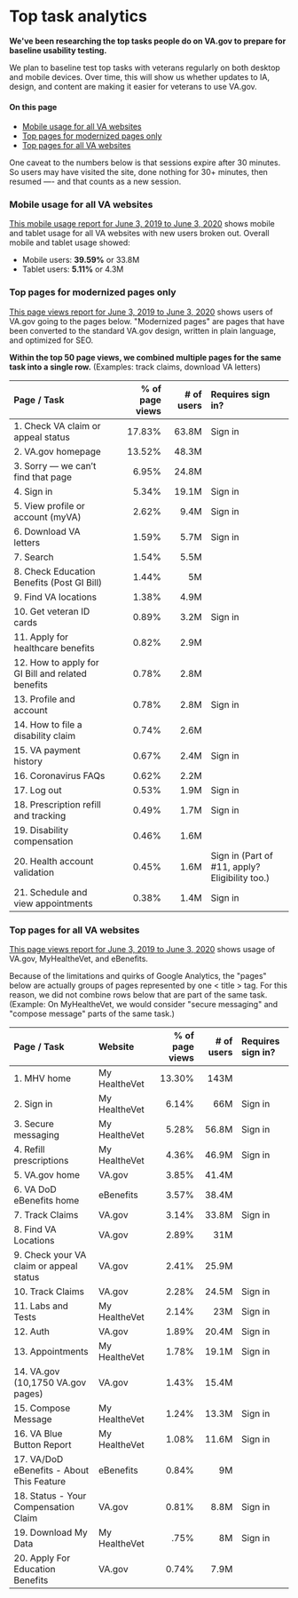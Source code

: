 # Top task analytics 

**We've been researching the top tasks people do on VA.gov to prepare for baseline usability testing.** 

We plan to baseline test top tasks with veterans regularly on both desktop and mobile devices. Over time, this will show us whether updates to IA, design, and content are making it easier for veterans to use VA.gov. 

#### On this page
* [Mobile usage for all VA websites](#mobile-usage-for-all-VA-websites) 
* [Top pages for modernized pages only](#top-pages-for-modernized-pages-only)
* [Top pages for all VA websites](#top-pages-for-all-VA-websites)

One caveat to the numbers below is that sessions expire after 30 minutes. So users may have visited the site, done nothing for 30+ minutes, then resumed —- and that counts as a new session.


### Mobile usage for all VA websites
[This mobile usage report for June 3, 2019 to June 3, 2020](https://analytics.google.com/analytics/web/#/report/visitors-overview/a50123418w177519031p176188361/_u.date00=20190603&_u.date01=20200603&_.useg=builtin1,builtin28,builtin26/) shows mobile and tablet usage for all VA websites with new users broken out. Overall mobile and tablet usage showed:
* Mobile users: **39.59%** or 33.8M
* Tablet users: **5.11%** or 4.3M


### Top pages for modernized pages only
[This page views report for June 3, 2019 to June 3, 2020](https://analytics.google.com/analytics/web/?authuser=0#/report/content-pages/a50123418w177519031p184624291/_u.date00=20190603&_u.date01=20200603&explorer-table.plotKeys=%5B%5D&explorer-table.rowCount=50&explorer-table.rowStart=0&_.useg=builtin1/) shows users of VA.gov going to the pages below. "Modernized pages" are pages that have been converted to the standard VA.gov design, written in plain language, and optimized for SEO.

**Within the top 50 page views, we combined multiple pages for the same task into a single row.** (Examples: track claims, download VA letters)

| Page / Task  | % of page views | # of users | Requires sign in? |
| :--- | ---: | ---: | :--- |
| 1. Check VA claim or appeal status  | 17.83%  | 63.8M | Sign in |
| 2. VA.gov homepage  | 13.52%  | 48.3M | 
| 3. Sorry — we can’t find that page  | 6.95%  | 24.8M |
| 4. Sign in  | 5.34%  | 19.1M | Sign in |
| 5. View profile or account (myVA)  | 2.62%  | 9.4M | Sign in |
| 6. Download VA letters  | 1.59%  | 5.7M | Sign in |
| 7. Search  | 1.54%  | 5.5M |
| 8. Check Education Benefits (Post GI Bill)  | 1.44%  | 5M |  
| 9. Find VA locations  | 1.38%  | 4.9M |
| 10. Get veteran ID cards  | 0.89%  | 3.2M | Sign in | 
| 11. Apply for healthcare benefits  | 0.82%  | 2.9M | 
| 12. How to apply for GI Bill and related benefits  | 0.78%  | 2.8M |
| 13. Profile and account  | 0.78%  | 2.8M | Sign in | 
| 14. How to file a disability claim  | 0.74%  | 2.6M |
| 15. VA payment history  | 0.67%  | 2.4M | Sign in |
| 16. Coronavirus FAQs  | 0.62%  | 2.2M |
| 17. Log out  | 0.53%  | 1.9M | Sign in |
| 18. Prescription refill and tracking  | 0.49%  | 1.7M | Sign in |
| 19. Disability compensation  | 0.46%  | 1.6M |
| 20. Health account validation  | 0.45%  | 1.6M | Sign in (Part of #11, apply? Eligibility too.) |
| 21. Schedule and view appointments  | 0.38%  | 1.4M | Sign in |


### Top pages for all VA websites
[This page views report for June 3, 2019 to June 3, 2020](https://analytics.google.com/analytics/web/#/report/content-pages/a50123418w177519031p176188361/_u.date00=20190603&_u.date01=20200603&explorer-table.plotKeys=%5B%5D&explorer-table.rowCount=5000&explorer-segmentExplorer.segmentId=analytics.pageTitle/) shows usage of VA.gov, MyHealtheVet, and eBenefits. 

Because of the limitations and quirks of Google Analytics, the "pages" below are actually groups of pages represented by one < title > tag. For this reason, we did not combine rows below that are part of the same task. (Example: On MyHealtheVet, we would consider "secure messaging" and "compose message" parts of the same task.)

| Page / Task  | Website | % of page views | # of users | Requires sign in? |
| :--- | :--- | ---: | ---: | :--- |
| 1. MHV home  | My HealtheVet | 13.30%  | 143M |
| 2. Sign in  | My HealtheVet | 6.14%  | 66M | Sign in |
| 3. Secure messaging  | My HealtheVet | 5.28%  | 56.8M | Sign in |
| 4. Refill prescriptions  | My HealtheVet | 4.36%  | 46.9M | Sign in |  
| 5. VA.gov home  | VA.gov | 3.85%  | 41.4M | 
| 6. VA DoD eBenefits home  | eBenefits | 3.57%  | 38.4M | 
| 7. Track Claims  | VA.gov | 3.14%  | 33.8M | Sign in |
| 8. Find VA Locations  | VA.gov | 2.89%  | 31M |  
| 9. Check your VA claim or appeal status  | VA.gov | 2.41%  | 25.9M | 
| 10. Track Claims  | VA.gov | 2.28%  | 24.5M | Sign in | 
| 11. Labs and Tests  | My HealtheVet | 2.14%  | 23M | Sign in |
| 12. Auth  | VA.gov | 1.89%  | 20.4M | Sign in | 
| 13. Appointments  | My HealtheVet | 1.78%  | 19.1M | Sign in | 
| 14. VA.gov (10,1750 VA.gov pages)  | VA.gov | 1.43%  | 15.4M |
| 15. Compose Message  | My HealtheVet | 1.24%  | 13.3M | Sign in |
| 16. VA Blue Button Report  | My HealtheVet | 1.08%  | 11.6M | Sign in | 
| 17. VA/DoD eBenefits - About This Feature  | eBenefits | 0.84%  | 9M | 
| 18. Status - Your Compensation Claim  | VA.gov | 0.81%  | 8.8M | Sign in |
| 19. Download My Data  | My HealtheVet | .75%  | 8M | Sign in | 
| 20. Apply For Education Benefits  | VA.gov | 0.74%  | 7.9M | 






